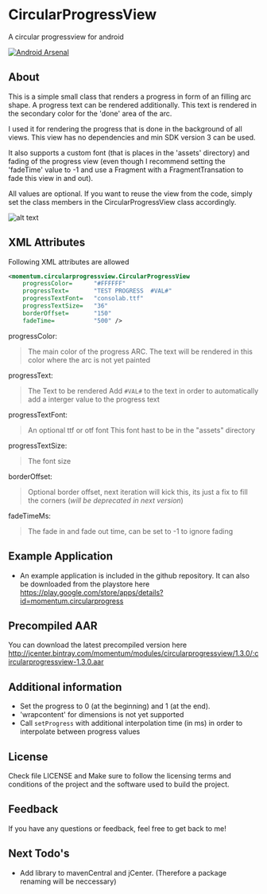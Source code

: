 # CircularProgressView

A circular progressview for android

[![Android Arsenal](https://img.shields.io/badge/Android%20Arsenal-CircularProgressView-brightgreen.svg?style=flat)](http://android-arsenal.com/details/1/1815)

## About

This is a simple small class that renders a progress in form of an filling arc shape.
A progress text can be rendered additionally. This text is rendered in the secondary color for the 'done' area of the arc.

I used it for rendering the progress that is done in the background of all views. This view has no dependencies and min SDK version 3 can be used.

It also supports a custom font (that is places in the 'assets' directory) and fading of the progress view (even though I recommend setting the 'fadeTime' value to -1 and use a Fragment with a FragmentTransation to fade this view in and out).

All values are optional. If you want to reuse the view from the code, simply set the class members in the CircularProgressView class accordingly.


![alt text](https://github.com/momentumlab/CircularProgressView/blob/master/demo.gif "Example")

## XML Attributes

Following XML attributes are allowed

```xml
<momentum.circularprogressview.CircularProgressView
	progressColor=		"#FFFFFF"
	progressText=		"TEST PROGRESS  #VAL#"
	progressTextFont=	"consolab.ttf"
	progressTextSize=	"36"
	borderOffset=		"150"
	fadeTime=			"500" />
```

progressColor:
> The main color of the progress ARC.
> The text will be rendered in this color where
> the arc is not yet painted

progressText:
> The Text to be rendered
> Add `#VAL#` to the text in order to automatically add a interger value to the progress text

progressTextFont:
> An optional ttf or otf font
> This font hast to be in the "assets" directory

progressTextSize:
> The font size

borderOffset:
> Optional border offset, next iteration will kick this,
> its just a fix to fill the corners (*will be deprecated in next version*)

fadeTimeMs:
> The fade in and fade out time, can be set to -1 to ignore fading

## Example Application
* An example application is included in the github repository. It can also be downloaded from the playstore here https://play.google.com/store/apps/details?id=momentum.circularprogress

## Precompiled AAR
You can download the latest precompiled version here http://jcenter.bintray.com/momentum/modules/circularprogressview/1.3.0/:circularprogressview-1.3.0.aar


## Additional information
* Set the progress to 0 (at the beginning) and 1 (at the end).
* 'wrapcontent' for dimensions is not yet supported
* Call `setProgress` with additional interpolation time (in ms) in order to interpolate between progress values

## License
Check file LICENSE and Make sure to follow the licensing terms and conditions of the project and the software used to build the project.

## Feedback
If you have any questions or feedback, feel free to get back to me!

## Next Todo's
* Add library to mavenCentral and jCenter. (Therefore a package renaming will be neccessary)